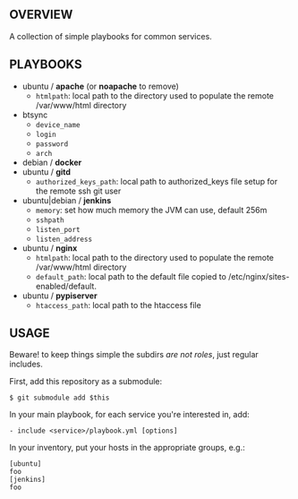 
OVERVIEW
--------

A collection of simple playbooks for common services.

PLAYBOOKS
---------

  * ubuntu / __apache__ (or __noapache__ to remove)
    * `htmlpath`: local path to the directory used to populate the remote /var/www/html directory
  * btsync
    * `device_name`
    * `login`
    * `password`
    * `arch`
  * debian / __docker__
  * ubuntu / __gitd__
    * `authorized_keys_path`: local path to authorized_keys file setup for the remote ssh git user
  * ubuntu|debian / __jenkins__
    * `memory`: set how much memory the JVM can use, default 256m
    * `sshpath`
    * `listen_port`
    * `listen_address`
  * ubuntu / __nginx__
    * `htmlpath`: local path to the directory used to populate the remote /var/www/html directory
    * `default_path`: local path to the default file copied to /etc/nginx/sites-enabled/default.
  * ubuntu / __pypiserver__
    * `htaccess_path`: local path to the htaccess file

USAGE
-----

Beware! to keep things simple the subdirs *are not roles*, just regular includes.

First, add this repository as a submodule:

	$ git submodule add $this

In your main playbook, for each service you're interested in, add:

	- include <service>/playbook.yml [options]

In your inventory, put your hosts in the appropriate groups, e.g.:

	[ubuntu]
	foo
	[jenkins]
	foo